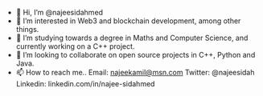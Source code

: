 - 👋 Hi, I’m @najeesidahmed
- 👀 I’m interested in Web3 and blockchain development, among other things. 
- 🌱 I’m studying towards a degree in Maths and Computer Science, and currently working on a C++ project. 
- 💞️ I’m looking to collaborate on open source projects in C++, Python and Java.
- 📫 How to reach me..
  Email: najeekamil@msn.com
  Twitter: @najeesidah
  Linkedin: linkedin.com/in/najee-sidahmed

<!---
najeesidahmed/najeesidahmed is a ✨ special ✨ repository because its `README.md` (this file) appears on your GitHub profile.
You can click the Preview link to take a look at your changes.
--->
